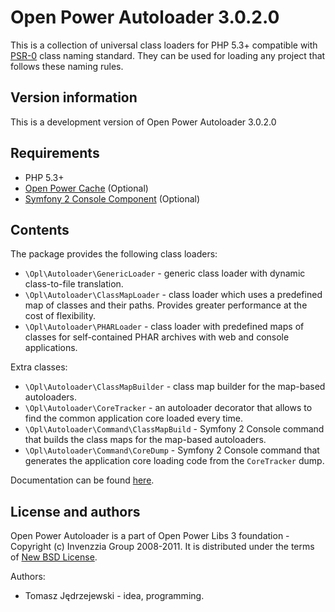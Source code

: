 Open Power Autoloader 3.0.2.0
=============================

This is a collection of universal class loaders for PHP 5.3+ compatible with
[PSR-0](http://groups.google.com/group/php-standards/web/psr-0-final-proposal) class
naming standard. They can be used for loading any project that follows these
naming rules.

Version information
-------------------

This is a development version of Open Power Autoloader 3.0.2.0

Requirements
------------

+ PHP 5.3+
+ [Open Power Cache](http://www.github.com/OPL/opl3-cache) (Optional)
+ [Symfony 2 Console Component](http://www.symfony-reloaded.org) (Optional)

Contents
--------

The package provides the following class loaders:

* `\Opl\Autoloader\GenericLoader` - generic class loader with dynamic class-to-file
  translation.
* `\Opl\Autoloader\ClassMapLoader` - class loader which uses a predefined map of
  classes and their paths. Provides greater performance at the cost of flexibility.
* `\Opl\Autoloader\PHARLoader` - class loader with predefined maps of classes for
  self-contained PHAR archives with web and console applications.

Extra classes:

* `\Opl\Autoloader\ClassMapBuilder` - class map builder for the map-based autoloaders.
* `\Opl\Autoloader\CoreTracker` - an autoloader decorator that allows to find the common application
  core loaded every time.
* `\Opl\Autoloader\Command\ClassMapBuild` - Symfony 2 Console command that builds
  the class maps for the map-based autoloaders.
* `\Opl\Autoloader\Command\CoreDump` - Symfony 2 Console command that generates the
  application core loading code from the `CoreTracker` dump.

Documentation can be found [here](http://static.invenzzia.org/docs/opl/3_0/book/en/autoloader.html).

License and authors
-------------------

Open Power Autoloader is a part of Open Power Libs 3 foundation - Copyright (c) Invenzzia
Group 2008-2011. It is distributed under the terms of [New BSD License](http://www.invenzzia.org/license/new-bsd).

Authors:

+ Tomasz Jędrzejewski - idea, programming.